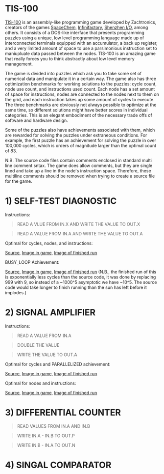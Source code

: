 # TIS-100
[TIS-100](http://www.zachtronics.com/tis-100/) is an assembly-like programming game developed by Zachtronics, creators of the games [SpaceChem](http://www.zachtronics.com/spacechem/), [Infinifactory](http://www.zachtronics.com/infinifactory/), [Shenzhen I/O](http://www.zachtronics.com/shenzhen-io/), among others. It consists of a DOS-like interface that presents programming puzzles using a unique, low level programming language made up of interconnected terminals equipped with an accumulator, a back up register, and a very limited amount of space to use a parsimonious instruction set to maniupluate data passed between the nodes. TIS-100 is an amazing game that really forces you to think abstractly about low level memory management. 

The game is divided into puzzles which ask you to take some set of numerical data and manipulate it in a certain way. The game also has three optimization benchmarks for working solutions to the puzzles: cycle count, node use count, and instructions used count. Each node has a set amount of space for instructions, nodes are connected to the nodes next to them on the grid, and each instruction takes up some amount of cycles to execute. The three benchmarks are obviously not always possible to optimize at the same time, so different solutions might have better scores in individual categories. This is an elegant embodiment of the necessary trade offs of software and hardware design.

Some of the puzzles also have achievements associated with them, which are rewarded for solving the puzzles under extraneous conditions. For example, the first puzzle has an achievement for solving the puzzle in over 100,000 cycles, which is orders of magnitude larger than the optimal count of 83. 

N.B. The source code files contain comments enclosed in standard multi line comment sntax. The game does allow comments, but they are single lined and take up a line in the node's instruction space. Therefore, these multiline comments should be removed when trying to create a source file for the game. 

# 1) SELF-TEST DIAGNOSTIC 

Instructions:

>READ A VLUE FROM IN.X AND WRITE THE VALUE TO OUT.X

>READ A VALUE FROM IN.A AND WRITE THE VALUE TO OUT.A

Optimal for cycles, nodes, and instructions:

[Source](https://github.com/KripkesBeard/TIS-100-stuff/blob/master/SELF-TEST%20DIAGNOSTIC/Optimal), [Image in game](https://imgur.com/NCmY4t5), [Image of finished run](https://imgur.com/Q2KKAvS)

BUSY_LOOP Achievement:

[Source](https://github.com/KripkesBeard/TIS-100-stuff/blob/master/SELF-TEST%20DIAGNOSTIC/BUSY_LOOP), [Image in game](https://imgur.com/dZpfDnX), [Image of finished run](https://imgur.com/C0HDYxx) (N.B., the finished run of this is exponentially less cycles than the source code, it was done by replacing 999 with 9, so instead of a ~1000^5 asymptotic we have ~10^5. The source code would take longer to finish running than the sun has left before it implodes.)

# 2) SIGNAL AMPLIFIER

Instructions:

>READ A VALUE FROM IN.A

>DOUBLE THE VALUE

>WRITE THE VALUE TO OUT.A

Optimal for cycles and PARALLELIZED achievement:

[Source](https://github.com/KripkesBeard/TIS-100/blob/master/SIGNAL%20AMPLIFIER/PARALLELIZE), [Image in game](https://imgur.com/cQF8CHV), [Image of finished run](https://imgur.com/l6M5gKE)

Optimal for nodes and instructions:

[Source](https://github.com/KripkesBeard/TIS-100/blob/master/SIGNAL%20AMPLIFIER/Optimal%20Node%20Instruction), [Image in game](https://imgur.com/r1rRNUT), [Image of finished run](https://imgur.com/BEmUbvf)

# 3) DIFFERENTIAL COUNTER

>READ VALUES FROM IN.A AND IN.B

>WRITE IN.A - IN.B TO OUT.P

>WRITE IN.B - IN.A TO OUT.N



# 4) SINGAL COMPARATOR








